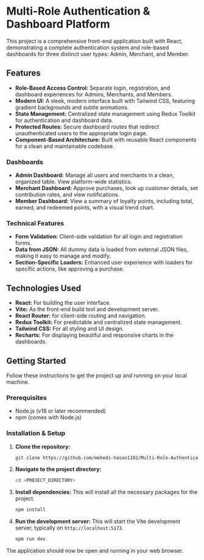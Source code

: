 # Multi-Role Authentication & Dashboard Platform

This project is a comprehensive front-end application built with React, demonstrating a complete authentication system and role-based dashboards for three distinct user types: Admin, Merchant, and Member.

## Features

- **Role-Based Access Control:** Separate login, registration, and dashboard experiences for Admins, Merchants, and Members.
- **Modern UI:** A sleek, modern interface built with Tailwind CSS, featuring gradient backgrounds and subtle animations.
- **State Management:** Centralized state management using Redux Toolkit for authentication and dashboard data.
- **Protected Routes:** Secure dashboard routes that redirect unauthenticated users to the appropriate login page.
- **Component-Based Architecture:** Built with reusable React components for a clean and maintainable codebase.

### Dashboards

- **Admin Dashboard:** Manage all users and merchants in a clean, organized table. View platform-wide statistics.
- **Merchant Dashboard:** Approve purchases, look up customer details, set contribution rates, and view notifications.
- **Member Dashboard:** View a summary of loyalty points, including total, earned, and redeemed points, with a visual trend chart.

### Technical Features

- **Form Validation:** Client-side validation for all login and registration forms.
- **Data from JSON:** All dummy data is loaded from external JSON files, making it easy to manage and modify.
- **Section-Specific Loaders:** Enhanced user experience with loaders for specific actions, like approving a purchase.

## Technologies Used

- **React:** For building the user interface.
- **Vite:** As the front-end build tool and development server.
- **React Router:** for client-side routing and navigation.
- **Redux Toolkit:** For predictable and centralized state management.
- **Tailwind CSS:** For all styling and UI design.
- **Recharts:** For displaying beautiful and responsive charts in the dashboards.

## Getting Started

Follow these instructions to get the project up and running on your local machine.

### Prerequisites

- Node.js (v18 or later recommended)
- npm (comes with Node.js)

### Installation & Setup

1. **Clone the repository:**
   ```sh
   git clone https://github.com/mehedi-hasan1102/Multi-Role-Authentication-Dashboard-Platform
   ```

2. **Navigate to the project directory:**
   ```sh
   cd <PROJECT_DIRECTORY>
   ```

3. **Install dependencies:**
   This will install all the necessary packages for the project.
   ```sh
   npm install
   ```

4. **Run the development server:**
   This will start the Vite development server, typically on `http://localhost:5173`.
   ```sh
   npm run dev
   ```

The application should now be open and running in your web browser.